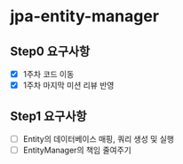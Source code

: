 # jpa-entity-manager

## Step0 요구사항
- [x] 1주차 코드 이동
- [x] 1주차 마지막 미션 리뷰 반영

## Step1 요구사항
- [ ] Entity의 데이터베이스 매핑, 쿼리 생성 및 실행
- [ ] EntityManager의 책임 줄여주기
